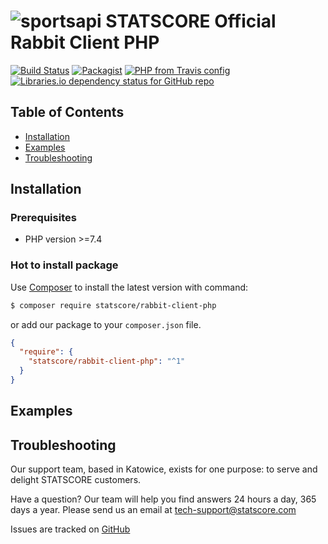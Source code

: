 # ![sportsapi](https://statscore-s3-cdn.statscore.com/v2/products/sportsAPI/spa-logo.png) STATSCORE Official Rabbit Client PHP

[![Build Status](https://travis-ci.org/statscore/rabbit-client-php.svg?branch=master)](https://travis-ci.org/statscore/rabbit-client-php)
[![Packagist](https://img.shields.io/packagist/v/statscore/rabbit-client-php.svg)](https://packagist.org/packages/statscore/rabbit-client-php)
[![PHP from Travis config](https://img.shields.io/travis/php-v/statscore/rabbit-client-php/master.svg)](https://travis-ci.org/statscore/rabbit-client-php)
[![Libraries.io dependency status for GitHub repo](https://img.shields.io/librariesio/github/statscore/rabbit-client-php)](https://libraries.io/github/statscore/rabbit-client-php)


## Table of Contents

* [Installation](#installation)
* [Examples](#examples)
* [Troubleshooting](#troubleshooting)

<a name="installation"></a>
## Installation

### Prerequisites

- PHP version >=7.4

### Hot to install package

Use [Composer](http://getcomposer.org) to install the latest version with command:

```bash
$ composer require statscore/rabbit-client-php
```

or add our package to your `composer.json` file.

```json
{
  "require": {
    "statscore/rabbit-client-php": "^1"
  }
}
```
## Examples


## Troubleshooting

Our support team, based in Katowice, exists for one purpose: to serve and delight STATSCORE customers. 

Have a question? Our team will help you find answers 24 hours a day, 365 days a year. Please send us an email at [tech-support@statscore.com](mailto:tech-support@statscore.com)

Issues are tracked on [GitHub](https://github.com/statscore/apiclient/issues)